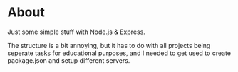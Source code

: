 # About

Just some simple stuff with Node.js & Express.

The structure is a bit annoying, but it has to do with all projects being seperate tasks for educational purposes, and I needed to get used to create package.json and setup different servers.
